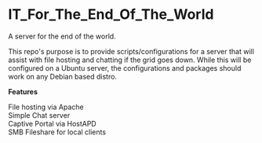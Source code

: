 # IT_For_The_End_Of_The_World
A server for the end of the world.

This repo's purpose is to provide scripts/configurations for a server that will assist with file hosting and chatting if the grid goes down. While this will be configured on a Ubuntu server, the configurations and packages should work on any Debian based distro.

**Features**

File hosting via Apache<br>
Simple Chat server <br>
Captive Portal via HostAPD<br>
SMB Fileshare for local clients
